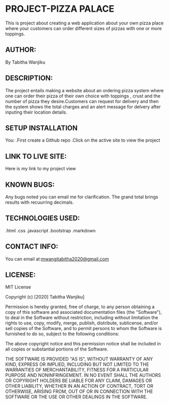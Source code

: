 # PROJECT-PIZZA PALACE
  This is project about creating a web application about your own pizza place where your customers can order  different sizes of pizzas with one or more toppings. 
## AUTHOR:
By Tabitha Wanjiku
## DESCRIPTION:
The project entails making a website about an ordering pizza system where one can order their pizza of their own choice with toppings , crust and  the number of pizza they desire.Customers can request for delivery and then the system shows the total charges and an alert message for delvery after inputing their location details.
## SETUP INSTALLATION
You:
.First create a Github repo
.Click on the active site to view the project
## LINK TO LIVE SITE:
Here is my link to my project
<a href="https://tw8130.github.io/Pizza-palace/."></a>view

## KNOWN BUGS:
Any bugs noted you can email me for clarification.
The grand total brings results with recuurring decimals.

## TECHNOLOGIES USED:
.html
.css
.javascript
.bootstrap
.markdown
## CONTACT INFO:
You can email at:mwangitabitha2020@gmail.com
## LICENSE:
MIT License

Copyright (c) [2020] Tabitha Wanjiku]

Permission is hereby granted, free of charge, to any person obtaining a copy of this software and associated documentation files (the "Software"), to deal in the Software without restriction, including without limitation the rights to use, copy, modify, merge, publish, distribute, sublicense, and/or sell copies of the Software, and to permit persons to whom the Software is furnished to do so, subject to the following conditions:

The above copyright notice and this permission notice shall be included in all copies or substantial portions of the Software.

THE SOFTWARE IS PROVIDED "AS IS", WITHOUT WARRANTY OF ANY KIND, EXPRESS OR IMPLIED, INCLUDING BUT NOT LIMITED TO THE WARRANTIES OF MERCHANTABILITY, FITNESS FOR A PARTICULAR PURPOSE AND NONINFRINGEMENT. IN NO EVENT SHALL THE AUTHORS OR COPYRIGHT HOLDERS BE LIABLE FOR ANY CLAIM, DAMAGES OR OTHER LIABILITY, WHETHER IN AN ACTION OF CONTRACT, TORT OR OTHERWISE, ARISING FROM, OUT OF OR IN CONNECTION WITH THE SOFTWARE OR THE USE OR OTHER DEALINGS IN THE SOFTWARE.